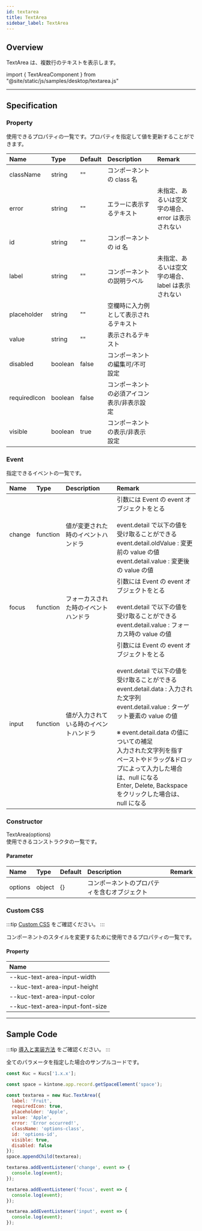 ```yaml
---
id: textarea
title: TextArea
sidebar_label: TextArea
---
```


## Overview

TextArea は、複数行のテキストを表示します。

import { TextAreaComponent } from "@site/static/js/samples/desktop/textarea.js"

<TextAreaComponent />

---

## Specification

### Property

使用できるプロパティの一覧です。プロパティを指定して値を更新することができます。

| Name | Type | Default | Description | Remark |
| :--- | :--- | :--- | :--- | :--- |
| className | string | "" | コンポーネントの class 名 ||
| error | string | "" | エラーに表示するテキスト | 未指定、あるいは空文字の場合、error は表示されない |
| id | string | "" | コンポーネントの id 名 ||
| label | string | "" | コンポーネントの説明ラベル | 未指定、あるいは空文字の場合、label は表示されない |
| placeholder | string | "" | 空欄時に入力例として表示されるテキスト ||
| value | string | "" | 表示されるテキスト ||
| disabled | boolean | false | コンポーネントの編集可/不可設定 ||
| requiredIcon | boolean | false | コンポーネントの必須アイコン表示/非表示設定 ||
| visible | boolean | true | コンポーネントの表示/非表示設定 ||

### Event

指定できるイベントの一覧です。

| Name | Type | Description | Remark |
| :--- | :--- | :--- | :--- |
| change | function | 値が変更された時のイベントハンドラ | 引数には Event の event オブジェクトをとる<br/><br/>event.detail で以下の値を受け取ることができる<br/>event.detail.oldValue : 変更前の value の値<br/>event.detail.value : 変更後の value の値 |
| focus | function | フォーカスされた時のイベントハンドラ | 引数には Event の event オブジェクトをとる<br/><br/>event.detail で以下の値を受け取ることができる<br/>event.detail.value : フォーカス時の value の値 |
| input | function | 値が入力されている時のイベントハンドラ | 引数には Event の event オブジェクトをとる<br/><br/>event.detail で以下の値を受け取ることができる<br/>event.detail.data : 入力された文字列<br/>event.detail.value : ターゲット要素の value の値<br/><br/>※ event.detail.data の値についての補足<br/>入力された文字列を指す<br/>ペーストやドラッグ&ドロップによって入力した場合は、null になる<br/>Enter, Delete, Backspace をクリックした場合は、null になる |

### Constructor

TextArea(options)<br/>
使用できるコンストラクタの一覧です。

#### Parameter
| Name | Type | Default | Description | Remark |
| :--- | :--- | :--- | :--- | :--- |
| options | object | {} | コンポーネントのプロパティを含むオブジェクト | |

### Custom CSS
:::tip
[Custom CSS](../../getting-started/custom-css.md) をご確認ください。
:::

コンポーネントのスタイルを変更するために使用できるプロパティの一覧です。
#### Property
| Name |
| :--- |
| --kuc-text-area-input-width |
| --kuc-text-area-input-height |
| --kuc-text-area-input-color |
| --kuc-text-area-input-font-size |

---
## Sample Code

:::tip
[導入と実装方法](../../getting-started/quick-start.md#導入と実装方法) をご確認ください。
:::

全てのパラメータを指定した場合のサンプルコードです。

```javascript
const Kuc = Kucs['1.x.x'];

const space = kintone.app.record.getSpaceElement('space');

const textarea = new Kuc.TextArea({
  label: 'Fruit',
  requiredIcon: true,
  placeholder: 'Apple',
  value: 'Apple',
  error: 'Error occurred!',
  className: 'options-class',
  id: 'options-id',
  visible: true,
  disabled: false
});
space.appendChild(textarea);

textarea.addEventListener('change', event => {
  console.log(event);
});

textarea.addEventListener('focus', event => {
  console.log(event);
});

textarea.addEventListener('input', event => {
  console.log(event);
});
```
